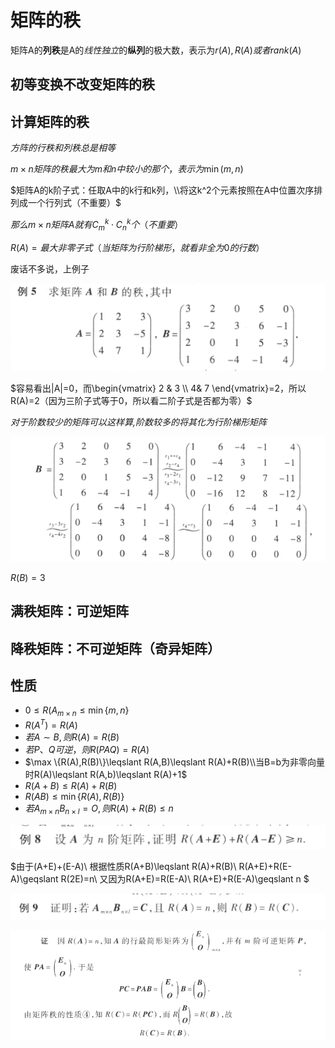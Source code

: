 # 矩阵的秩

矩阵A的**列秩**是A的*线性独立*的**纵列**的极大数，表示为$r(A),R(A)或者rank(A)$

## 初等变换不改变矩阵的秩

## 计算矩阵的秩 

$方阵的行秩和列秩总是相等$

$m \times n矩阵的秩最大为m和n中较小的那个，表示为\min(m,n)$

$矩阵A的k阶子式：任取A中的k行和k列，\\将这k^2个元素按照在A中位置次序排列成一个行列式（不重要）$

$那么m\times n矩阵A就有C_m^k\cdot C_n^k个（不重要）$

$R(A)=最大非零子式（当矩阵为行阶梯形，就看非全为0的行数）$

废话不多说，上例子

![](2022-10-11-15-54-05.png)

$容易看出|A|=0，而\begin{vmatrix}
 2 & 3 \\ 
 4& 7 
\end{vmatrix}=2，所以R(A)=2（因为三阶子式等于0，所以看二阶子式是否都为零）$

*对于阶数较少的矩阵可以这样算,阶数较多的将其化为行阶梯形矩阵*

![](2022-10-11-16-00-23.png)

$R(B)=3$

## 满秩矩阵：可逆矩阵

## 降秩矩阵：不可逆矩阵（奇异矩阵）

## 性质
- $0\leqslant R(A_{m\times n}\leqslant \min \{m,n\}$
- $R(A^T)=R(A)$
- $若A\sim B,则R(A)=R(B)$
- $若P、Q可逆，则R(PAQ)=R(A)$
- $\max \{R(A),R(B)\}\leqslant R(A,B)\leqslant R(A)+R(B)\\当B=b为非零向量时R(A)\leqslant R(A,b)\leqslant R(A)+1$
- $R(A+B)\leqslant R(A)+R(B)$
- $R(AB)\leqslant \min\{R(A),R(B)\}$
- $若A_{m\times n}B_{n \times l}=O,则R(A)+R(B)\leqslant n$

![](2022-10-11-16-25-23.png)

$由于(A+E)+(E-A)\\
根据性质R(A+B)\leqslant R(A)+R(B)\\
R(A+E)+R(E-A)\geqslant R(2E)=n\\
又因为R(A+E)=R(E-A)\\
R(A+E)+R(E-A)\geqslant n
$

![](2022-10-11-16-28-49.png)


![](2022-10-11-16-36-46.png)
